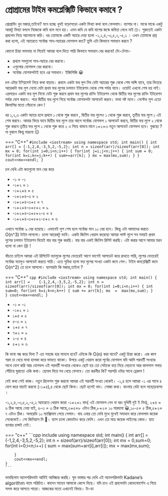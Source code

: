 # প্রোগ্রামের টাইম কমপ্লেক্সিটি কিভাবে কমাবে ?
প্রোগ্রামিং খুব মজার,তাইনা? মনে হচ্ছে খুবই বড়োসড়ো একটা মিথ্যা কথা বলে ফেললাম। ব্যাপার না। মাঝে মাঝে একটু আকটু মিথ্যা বললে নিজেকে কবি বলে মনে হয়। এমন কবি যে কবি বাপের জন্মে কবিতা লেখে নাই 🙄। শুরুতেই একটা প্রবলেম নিয়ে আলোচনা করি। 
ধর তোমাকে একটি
অ্যারে দেয়া হলো -১,২,৪,-৩,৫,২,-৫,২
। এখন তোমাকে প্রশ্ন করা হলো, 
এই অ্যারেতে সর্বোচ্চ সাব-অ্যারের যোগফল কত?
তুমি এটা কিভাবে সমাধান করবে ?

কোনো চিন্তা ভাবনায় না গিয়েই আমরা বলে দিতে পারি কিভাবে সমাধান বের করবো! টেং-টেনাং-

- প্রথমে সবগুলো সাব-অ্যারে বের করবো।
- এগুলোর যোগফল বের করবো।
- সর্বোচ্চ যোগফলটাই হবে এর সমাধান। ইজিপিজি 😀

চল এটার ইম্প্লিমেন্ট নিয়ে কথা বাড়ায়। প্রথমে একটা ফর লুপ নিব যেটা অ্যারের শুরু থেকে শেষ অব্দি যাবে, তার ভিতরে আরেকটা ফর লুপ নেবো যেটা প্রথম ফর লুপের চলমান ইটারেশন থেকে শেষ পর্যন্ত যাবে। ওয়েট! এখনো শেষ হয় নাই। এরপরেও একটা ফর লুপ নিবো যেটা শুরু করবে প্রথম ফর লুপের রানিং ইটারেশন থেকে দ্বিতীয় ফর লুপের রানিং ইটারেশন পর্যন্ত যোগ করবে। পরে দ্বিতীয় ফর লুপে গিয়ে সর্বোচ্চ যোগফলটা আপডেট করবে। মাথা নষ্ট ম্যান। নেস্টেড লুপ এতো জিলাপির মতো পেঁচানো কেন !

ধর ১,২,৩ একটা অ্যারে হলে প্রথমে ১ থেকে শুরু করবে , দ্বিতীয় ফর লুপেও ১ থেকে শুরু করবে, তৃতীয় ফর লুপে ১ এই শেষ করবে। আবার ফিরে যাবে দ্বিতীয় ফর লুপে তার আগে সর্বোচ্চ যোগফল ১ আপডেট করবে, দ্বিতীয় ফর লুপে ২ থেকে শুরু করবে তৃতীয় ফর লুপে ১ থেকে শুরু করে ২ এ গিয়ে থামবে মানে ১+২=৩ নতুন আপডেট যোগফল হবে।
বুঝছো ? না বুঝলে কিন্তু মারবো 😐

=== "C++"
    ```
    #include <iostream>
    using namespace std;
    int main()
    {
	    int arr[] = {-1,2,4,-3,5,2,-5,2};
	    int n = sizeof(arr)/sizeof(arr[0]);
	    int mx = 0;
	    for(int i=0;i<n;i++)
	    {
		    for(int j=i;j<n;j++)
		    {
			   int sum = 0;
			   for(int k=i;k<=j;k++)
			   {
				sum+=arr[k];
			   }
			   mx = max(mx,sum);
		   }
	   }
	   cout<<mx<<endl;
    }
    ```

 
চল দেখি এটা কতগুলো মান বের করে

- -১ = -১
- -১+২ = ১
- -১+২+৪ = ৫
- -১+২+৪-৩ = ২
- -১+২+৪-৩+৫ = ৭
- -১+২+৪-৩+৫+২ = ৯
- -১+২+৪-৩+৫+২-৫ = ৪
- -১+২+৪-৩+৫+২-৫+২ = ৬

এখানে সর্বোচ্চ ৯ বের হয়েছে। এভাবেই লুপ শেষ হলে সর্বোচ্চ মান ১০ বের হবে। কিন্তু এটা আমাদের করতে O(n^3) টাইম লাগলো। চলো আরেকটু ভাবি।
একটা জিনিস খেয়াল করেছো আমরা লাস্ট লুপে সব সময়ই প্রথম লুপের চলমান ইটারেশন দিয়েই বার বার শুরু করছি। বার বার একই জিনিস রিপিট করছি। এটা করার আগে আমার মরন হলো না কেন 😢 !

বাঁচতে চাইলে আমরা এই রিপিটেট ভ্যালুকে লুপের ভেতরেই আগে ভাগেই আপডেট করে রাখতে পারি, লুপের ভেতরেই সর্বোচ্চ ভ্যালুও আপডেট করতে পারি। এতে সুবিধা হলো ফর লুপের সংখ্যা একটা কমে গেল। টাইম কমপ্লেক্সিটি কমে O(n^2) তে চলে আসলো। ব্যাপারটা কি মজার,তাইনা ?


=== "C++"
    ```cpp
    #include <iostream>
    using namespace std;
    int main()
    {
         int arr[] =    {-1,2,4,-3,5,2,-5,2};
	 int n = sizeof(arr)/sizeof(arr[0]);
	 int mx = 0;
	 for(int i=0;i<n;i++)
	 {
		int sum=0;
		for(int k=i;k<n;k++)
			{
				sum += arr[k];
				mx  =  max(mx,sum);
			}		
	 }
	 cout<<mx<<endl;
      }
    ```


- -১ = -১
- -১+২ = ১
- ১+৪ = ৫
- ৫-৩ = ২
- ২+৫ = ৭
- ৭+২ = ৯
- ২-৫ = ৪
- ৫+২ = ৬

কি ভাবা বন্ধ করে দিলা ? এত সহজে হার মানলে হবে? এটাকে কি O(n) করা যাবে? একটু চিন্তা করো।
এক কাপ গরম চা খেয়ে মাথা হালকা করে ভাবতে থাকো। উপরে একটু খেয়াল করো  পূর্বের যোগফল যদি আমি পরবর্তী সংখ্যার সাথে যোগ করি আর যোগফল  এই পরবর্তী সংখ্যার থেকেও ছোট হয় তো সেটাকে বয়ে নিয়ে বেড়ানো আর কালসাপ গলায় পেঁচিয়ে ঘুরাতো একি কথা। ছোবল দিয়ে সব খেয়ে ফেলবে। তো করনীয় কি? সরসরি ওটার সাথে ব্রেকাপ !

যেই কথা সেই কাজ। নতুন রিলেশন শুরু করবো আমরা এই পরবর্তী সংখ্যা থেকেই। -১,৪ হলে আমরা -১ এর সাথে ৪ যোগ করে যাচাই করবো (-১+৪),৪ থেকে ছোট কিনা। ছোট হলেই বাদ। সোজা কথা। বাংলায় যেটা বলে নাছোড়বান্দা ।

 -১,২,৪,-৩,৫,২,-৫,২ অ্যারেতে খেয়াল করো
 -১+২=১ বাদ( এই যোগফল নেব না বরং দুখিনী দুই ই নিব), ২+৪ = ৬ ঠিক আছে নেয়া যাই, ৬-৩ = ৩ ঠিক আছে,৩+৫=৮ এটাও ঠিক,৮+২= ১০ মারহাবা 😀,১০-৫= ৫ ঠিক,৫+২= ৭ এটাও ঠিক। অলরেডি ১০ ম্যাক্সিমাম পেয়ে গেলাম। বাহ এবার তো দেখি মুখে মুখেই সমাধান করে ফেললাম কয়েক সেকেন্ডেই। সো জিনিয়াস মি 🫣। 
ব্যাস চলো কোডটাও করে ফেলি। এখন তো মাত্র কয়েক লাইনের কোড। হাত ব্যাথার চান্সই নেই।

=== "c++"
    ```cpp
     include <iostream>
     using namespace std;
     int main()
     {
	    int arr[] = {-1,2,4,-3,5,2,-5,2};
	    int n = sizeof(arr)/sizeof(arr[0]);
	    int mx = 0,sum=0;
	    for(int i=0;i<n;i++)
	    {
		    sum = max(sum+arr[i],arr[i]);
		    mx  = max(mx,sum);
					
	    }
	    cout<<mx<<endl;
    }
    ```


ভাবছিলাম অ্যালগরিদমটা আমিই আবিষ্কার করছি।
ঘুম ভাঙ্গার পর দেখি এই অ্যালগরিদমটা Kadane’s algorithm নামে পরিচিত। কাদেন সাহেব আমাকে কেন্দে দিছে। যদি চাও এই প্রবলেমটা কোডফোর্সেস এ গিয়ে সলভ করে আসতে পারো। আজকের মতো এখানেই বিদায়। টা-ডা
